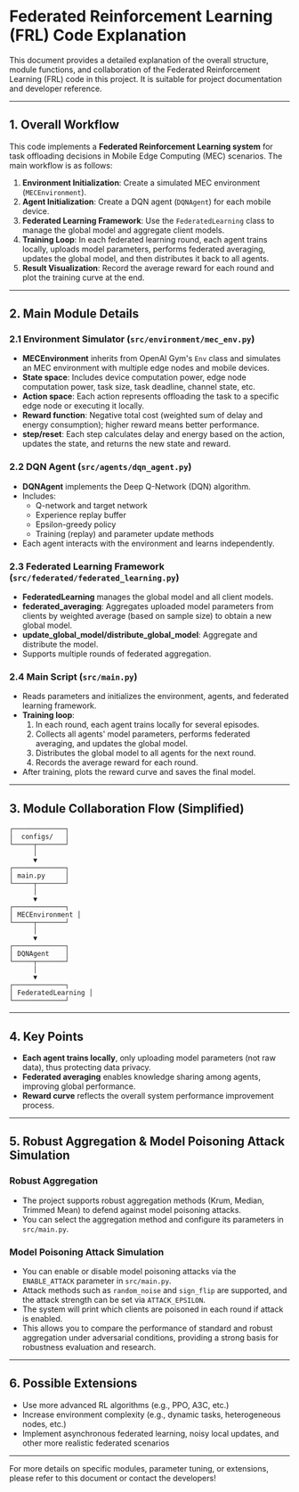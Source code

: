 # Federated Reinforcement Learning (FRL) Code Explanation

This document provides a detailed explanation of the overall structure, module functions, and collaboration of the Federated Reinforcement Learning (FRL) code in this project. It is suitable for project documentation and developer reference.

---

## 1. Overall Workflow

This code implements a **Federated Reinforcement Learning system** for task offloading decisions in Mobile Edge Computing (MEC) scenarios. The main workflow is as follows:

1. **Environment Initialization**: Create a simulated MEC environment (`MECEnvironment`).
2. **Agent Initialization**: Create a DQN agent (`DQNAgent`) for each mobile device.
3. **Federated Learning Framework**: Use the `FederatedLearning` class to manage the global model and aggregate client models.
4. **Training Loop**: In each federated learning round, each agent trains locally, uploads model parameters, performs federated averaging, updates the global model, and then distributes it back to all agents.
5. **Result Visualization**: Record the average reward for each round and plot the training curve at the end.

---

## 2. Main Module Details

### 2.1 Environment Simulator (`src/environment/mec_env.py`)

- **MECEnvironment** inherits from OpenAI Gym's `Env` class and simulates an MEC environment with multiple edge nodes and mobile devices.
- **State space**: Includes device computation power, edge node computation power, task size, task deadline, channel state, etc.
- **Action space**: Each action represents offloading the task to a specific edge node or executing it locally.
- **Reward function**: Negative total cost (weighted sum of delay and energy consumption); higher reward means better performance.
- **step/reset**: Each step calculates delay and energy based on the action, updates the state, and returns the new state and reward.

### 2.2 DQN Agent (`src/agents/dqn_agent.py`)

- **DQNAgent** implements the Deep Q-Network (DQN) algorithm.
- Includes:
  - Q-network and target network
  - Experience replay buffer
  - Epsilon-greedy policy
  - Training (replay) and parameter update methods
- Each agent interacts with the environment and learns independently.

### 2.3 Federated Learning Framework (`src/federated/federated_learning.py`)

- **FederatedLearning** manages the global model and all client models.
- **federated_averaging**: Aggregates uploaded model parameters from clients by weighted average (based on sample size) to obtain a new global model.
- **update_global_model/distribute_global_model**: Aggregate and distribute the model.
- Supports multiple rounds of federated aggregation.

### 2.4 Main Script (`src/main.py`)

- Reads parameters and initializes the environment, agents, and federated learning framework.
- **Training loop**:
  1. In each round, each agent trains locally for several episodes.
  2. Collects all agents' model parameters, performs federated averaging, and updates the global model.
  3. Distributes the global model to all agents for the next round.
  4. Records the average reward for each round.
- After training, plots the reward curve and saves the final model.

---

## 3. Module Collaboration Flow (Simplified)

```
┌─────────────┐
│  configs/   │
└─────┬───────┘
      │
      ▼
┌─────────────┐
│ main.py     │
└─────┬───────┘
      │
      ▼
┌─────────────┐
│ MECEnvironment │
└─────┬───────┘
      │
      ▼
┌─────────────┐
│ DQNAgent    │
└─────┬───────┘
      │
      ▼
┌─────────────┐
│ FederatedLearning │
└─────────────┘
```

---

## 4. Key Points

- **Each agent trains locally**, only uploading model parameters (not raw data), thus protecting data privacy.
- **Federated averaging** enables knowledge sharing among agents, improving global performance.
- **Reward curve** reflects the overall system performance improvement process.

---

## 5. Robust Aggregation & Model Poisoning Attack Simulation

### Robust Aggregation
- The project supports robust aggregation methods (Krum, Median, Trimmed Mean) to defend against model poisoning attacks.
- You can select the aggregation method and configure its parameters in `src/main.py`.

### Model Poisoning Attack Simulation
- You can enable or disable model poisoning attacks via the `ENABLE_ATTACK` parameter in `src/main.py`.
- Attack methods such as `random_noise` and `sign_flip` are supported, and the attack strength can be set via `ATTACK_EPSILON`.
- The system will print which clients are poisoned in each round if attack is enabled.
- This allows you to compare the performance of standard and robust aggregation under adversarial conditions, providing a strong basis for robustness evaluation and research.

---

## 6. Possible Extensions

- Use more advanced RL algorithms (e.g., PPO, A3C, etc.)
- Increase environment complexity (e.g., dynamic tasks, heterogeneous nodes, etc.)
- Implement asynchronous federated learning, noisy local updates, and other more realistic federated scenarios

---

For more details on specific modules, parameter tuning, or extensions, please refer to this document or contact the developers! 
